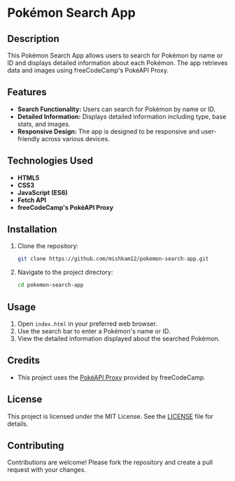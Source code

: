 # Pokémon Search App

## Description

This Pokémon Search App allows users to search for Pokémon by name or ID and displays detailed information about each Pokémon. The app retrieves data and images using freeCodeCamp's PokéAPI Proxy.

## Features

- **Search Functionality:** Users can search for Pokémon by name or ID.
- **Detailed Information:** Displays detailed information including type, base stats, and images.
- **Responsive Design:** The app is designed to be responsive and user-friendly across various devices.

## Technologies Used

- **HTML5**
- **CSS3**
- **JavaScript (ES6)**
- **Fetch API**
- **freeCodeCamp's PokéAPI Proxy**

## Installation

1. Clone the repository:
    ```bash
    git clone https://github.com/mishkam12/pokemon-search-app.git
    ```
2. Navigate to the project directory:
    ```bash
    cd pokemon-search-app
    ```

## Usage

1. Open `index.html` in your preferred web browser.
2. Use the search bar to enter a Pokémon's name or ID.
3. View the detailed information displayed about the searched Pokémon.

## Credits

- This project uses the [PokéAPI Proxy](https://pokeapi.co/) provided by freeCodeCamp.

## License

This project is licensed under the MIT License. See the [LICENSE](LICENSE) file for details.

## Contributing

Contributions are welcome! Please fork the repository and create a pull request with your changes.
